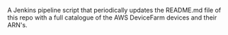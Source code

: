 A Jenkins pipeline script that periodically updates the README.md file of this repo with a full catalogue of the AWS DeviceFarm devices and their ARN's.
